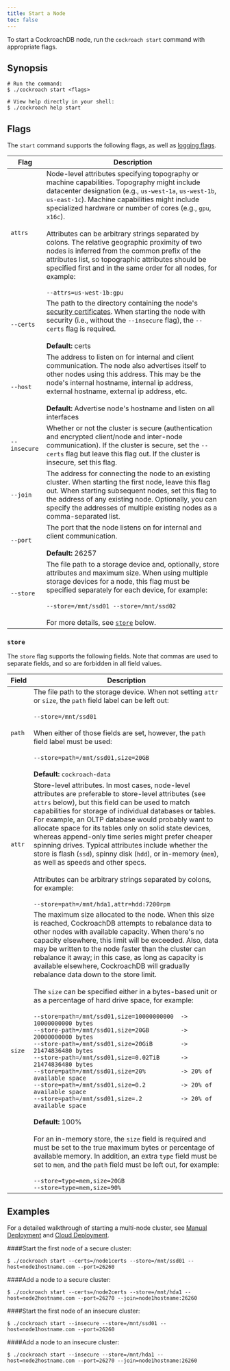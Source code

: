 ```yaml
---
title: Start a Node
toc: false
---
```


To start a CockroachDB node, run the `cockroach start` command with appropriate flags. 

<div id="toc"></div>

## Synopsis

~~~ shell
# Run the command:
$ ./cockroach start <flags>

# View help directly in your shell:
$ ./cockroach help start
~~~

## Flags

The `start` command supports the following flags, as well as [logging flags](cockroach-commands.html#logging-flags).

Flag | Description
-----|-----------
`attrs` | Node-level attributes specifying topography or machine capabilities. Topography might include datacenter designation (e.g., `us-west-1a`, `us-west-1b`, `us-east-1c`). Machine capabilities might include specialized hardware or number of cores (e.g., `gpu`, `x16c`). <br><br>Attributes can be arbitrary strings separated by colons. The relative geographic proximity of two nodes is inferred from the common prefix of the attributes list, so topographic attributes should be specified first and in the same order for all nodes, for example: <br><br> `--attrs=us-west-1b:gpu`
`--certs` | The path to the directory containing the node's [security certificates](create-security-certificates.html). When starting the node with security (i.e., without the `--insecure` flag), the `--certs` flag is required. <br><br> **Default:** certs 
`--host` | The address to listen on for internal and client communication. The node also advertises itself to other nodes using this address. This may be the node's internal hostname, internal ip address, external hostname, external ip address, etc. <br><br>**Default:** Advertise node's hostname and listen on all interfaces
`--insecure` | Whether or not the cluster is secure (authentication and encrypted client/node and inter-node communication). If the cluster is secure, set the `--certs` flag but leave this flag out. If the cluster is insecure, set this flag.
`--join` | The address for connecting the node to an existing cluster. When starting the first node, leave this flag out. When starting subsequent nodes, set this flag to the address of any existing node. Optionally, you can specify the addresses of multiple existing nodes as a comma-separated list. 
`--port` | The port that the node listens on for internal and client communication. <br><br>**Default:** 26257
`--store` | The file path to a storage device and, optionally, store attributes and maximum size. When using multiple storage devices for a node, this flag must be specified separately for each device, for example: <br><br>`--store=/mnt/ssd01 --store=/mnt/ssd02` <br><br>For more details, see [`store`](#store) below. 

### `store`

The `store` flag supports the following fields. Note that commas are used to separate fields, and so are forbidden in all field values. 

Field | Description
------|------------
`path` | The file path to the storage device. When not setting `attr` or `size`, the `path` field label can be left out: <br><br>`--store=/mnt/ssd01` <br><br>When either of those fields are set, however, the `path` field label must be used: <br><br>`--store=path=/mnt/ssd01,size=20GB` <br><br> **Default:** `cockroach-data`
`attr` | Store-level attributes. In most cases, node-level attributes are preferable to store-level attributes (see `attrs` below), but this field can be used to match capabilities for storage of individual databases or tables. For example, an OLTP database would probably want to allocate space for its tables only on solid state devices, whereas append-only time series might prefer cheaper spinning drives. Typical attributes include whether the store is flash (`ssd`), spinny disk (`hdd`), or in-memory (`mem`), as well as speeds and other specs. <br><br>Attributes can be arbitrary strings separated by colons, for example: <br><br> `--store=path=/mnt/hda1,attr=hdd:7200rpm`
`size` | The maximum size allocated to the node. When this size is reached, CockroachDB attempts to rebalance data to other nodes with available capacity. When there's no capacity elsewhere, this limit will be exceeded. Also, data may be written to the node faster than the cluster can rebalance it away; in this case, as long as capacity is available elsewhere, CockroachDB will gradually rebalance data down to the store limit.<br><br> The `size` can be specified either in a bytes-based unit or as a percentage of hard drive space, for example: <br><br>`--store=path=/mnt/ssd01,size=10000000000  -> 10000000000 bytes`<br>`--store-path=/mnt/ssd01,size=20GB         -> 20000000000 bytes`<br>`--store-path=/mnt/ssd01,size=20GiB        -> 21474836480 bytes`<br>`--store-path=/mnt/ssd01,size=0.02TiB      -> 21474836480 bytes`<br>`--store=path=/mnt/ssd01,size=20%          -> 20% of available space`<br>`--store=path=/mnt/ssd01,size=0.2          -> 20% of available space`<br>`--store=path=/mnt/ssd01,size=.2           -> 20% of available space`<br><br>**Default:** 100%<br><br>For an in-memory store, the `size` field is required and must be set to the true maximum bytes or percentage of available memory. In addition, an extra `type` field must be set to `mem`, and the `path` field must be left out, for example:<br><br>`--store=type=mem,size=20GB`<br>`--store=type=mem,size=90%` 

## Examples

For a detailed walkthrough of starting a multi-node cluster, see [Manual Deployment](manual-deployment.html) and [Cloud Deployment](cloud-deployment.html).

####Start the first node of a secure cluster:

~~~ shell
$ ./cockroach start --certs=/node1certs --store=/mnt/ssd01 --host=node1hostname.com --port=26260  
~~~

####Add a node to a secure cluster:

~~~ shell
$ ./cockroach start --certs=/node2certs --store=/mnt/hda1 --host=node2hostname.com --port=26270 --join=node1hostname:26260 
~~~

####Start the first node of an insecure cluster:

~~~ shell
$ ./cockroach start --insecure --store=/mnt/ssd01 --host=node1hostname.com --port=26260
~~~

####Add a node to an insecure cluster:

~~~ shell
$ ./cockroach start --insecure --store=/mnt/hda1 --host=node2hostname.com --port=26270 --join=node1hostname:26260 
~~~
